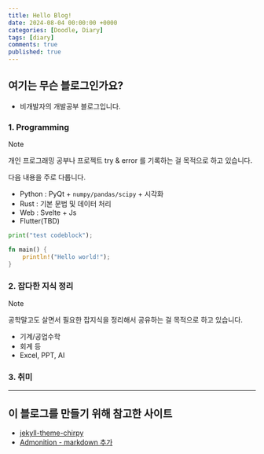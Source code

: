 ```yaml
---
title: Hello Blog!
date: 2024-08-04 00:00:00 +0000
categories: [Doodle, Diary]
tags: [diary]
comments: true 
published: true
---
```


## 여기는 무슨 블로그인가요?
- 비개발자의 개발공부 블로그입니다.


### 1. Programming
> [!NOTE]
> 개인 프로그래밍 공부나 프로젝트 try & error 를 기록하는 걸 목적으로 하고 있습니다.

다음 내용을 주로 다룹니다.
- Python : PyQt + `numpy/pandas/scipy` + 시각화
- Rust : 기본 문법 및 데이터 처리
- Web : Svelte + Js
- Flutter(TBD)

```python
print("test codeblock");
```

```rs
fn main() {
    println!("Hello world!");
}
```

### 2. 잡다한 지식 정리
> [!NOTE]
> 공학말고도 살면서 필요한 잡지식을 정리해서 공유하는 걸 목적으로 하고 있습니다. 

- 기계/공업수학
- 회계 등
- Excel, PPT, AI

### 3. 취미


---
## 이 블로그를 만들기 위해 참고한 사이트
- [jekyll-theme-chirpy](https://github.com/cotes2020/jekyll-theme-chirpy)
- [Admonition - markdown 추가](https://www.adamsdesk.com/posts/admonitions-jekyll/)


